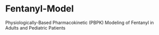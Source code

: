 # Fentanyl-Model
Physiologically-Based Pharmacokinetic (PBPK) Modeling of Fentanyl in Adults and Pediatric Patients
